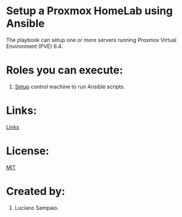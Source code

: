# Setup a Proxmox HomeLab using Ansible

The playbook can setup one or more servers running Proxmox Virtual Environment (PVE) 6.4.

# Roles you can execute:
1. [Setup](roles/XXX/README.md) control machine to run Ansible scripts.

# Links:

[Links](links.md "Links")

# License:

[MIT](LICENSE "MIT License")

# Created by: 

1. Luciano Sampaio.
